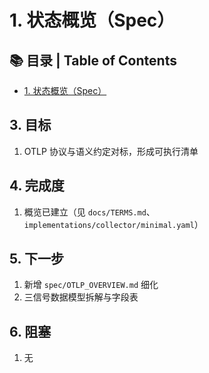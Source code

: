 # 1. 状态概览（Spec）

## 📚 目录 | Table of Contents

- [1. 状态概览（Spec）](#1-状态概览spec)

## 3. 目标

1) OTLP 协议与语义约定对标，形成可执行清单

## 4. 完成度

1) 概览已建立（见 `docs/TERMS.md`、`implementations/collector/minimal.yaml`）

## 5. 下一步

1) 新增 `spec/OTLP_OVERVIEW.md` 细化
2) 三信号数据模型拆解与字段表

## 6. 阻塞

1) 无
